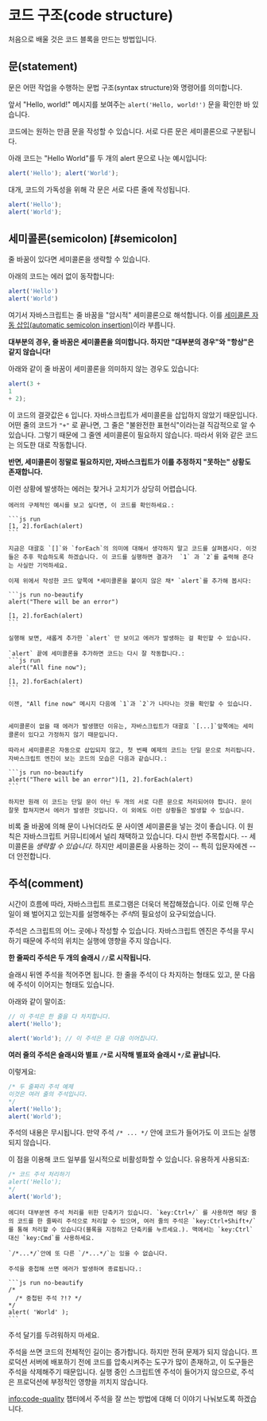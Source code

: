 # 코드 구조(code structure)

처음으로 배울 것은 코드 블록을 만드는 방법입니다.

## 문(statement)

문은 어떤 작업을 수행하는 문법 구조(syntax structure)와 명령어를 의미합니다.

앞서 "Hello, world!" 메시지를 보여주는 `alert('Hello, world!')` 문을 확인한 바 있습니다.

코드에는 원하는 만큼 문을 작성할 수 있습니다. 서로 다른 문은 세미콜론으로 구분됩니다.

아래 코드는 "Hello World"를 두 개의 alert 문으로 나눈 예시입니다:

```js run no-beautify
alert('Hello'); alert('World');
```

대개, 코드의 가독성을 위해 각 문은 서로 다른 줄에 작성됩니다.

```js run no-beautify
alert('Hello');
alert('World');
```

## 세미콜론(semicolon) [#semicolon]

줄 바꿈이 있다면 세미콜론을 생략할 수 있습니다.

아래의 코드는 에러 없이 동작합니다:

```js run no-beautify
alert('Hello')
alert('World')
```

여기서 자바스크립트는 줄 바꿈을 "암시적" 세미콜론으로 해석합니다. 이를 [세미콜론 자동 삽입(automatic semicolon insertion)](https://tc39.github.io/ecma262/#sec-automatic-semicolon-insertion)이라 부릅니다.

**대부분의 경우, 줄 바꿈은 세미콜론을 의미합니다. 하지만 "대부분의 경우"와 "항상"은 같지 않습니다!**

아래와 같이 줄 바꿈이 세미콜론을 의미하지 않는 경우도 있습니다:

```js run no-beautify
alert(3 +
1
+ 2);
```

이 코드의 결괏값은 `6` 입니다. 자바스크립트가 세미콜론을 삽입하지 않았기 때문입니다. 어떤 줄의 코드가 `"+"` 로 끝나면, 그 줄은 "불완전한 표현식"이라는걸 직감적으로 알 수 있습니다. 그렇기 때문에 그 줄엔 세미콜론이 필요하지 않습니다. 따라서 위와 같은 코드는 의도한 대로 작동합니다.

**반면, 세미콜론이 정말로 필요하지만, 자바스크립트가 이를 추정하지 "못하는" 상황도 존재합니다.**

이런 상황에 발생하는 에러는 찾거나 고치기가 상당히 어렵습니다.

````smart header="에러 예제"
에러의 구체적인 예시를 보고 싶다면, 이 코드를 확인하세요.:

```js run
[1, 2].forEach(alert)
```

지금은 대괄호 `[]`와 `forEach`의 의미에 대해서 생각하지 말고 코드를 살펴봅시다. 이것들은 추후 학습하도록 하겠습니다. 이 코드를 실행하면 결과가  `1` 과 `2`를 출력해 준다는 사실만 기억하세요.

이제 위에서 작성한 코드 앞쪽에 *세미콜론을 붙이지 않은 채* `alert`를 추가해 봅시다:

```js run no-beautify
alert("There will be an error")

[1, 2].forEach(alert)
```

실행해 보면, 새롭게 추가한 `alert` 만 보이고 에러가 발생하는 걸 확인할 수 있습니다.

`alert` 끝에 세미콜론을 추가하면 코드는 다시 잘 작동합니다.:
```js run
alert("All fine now");

[1, 2].forEach(alert)  
```

이젠, "All fine now" 메시지 다음에 `1`과 `2`가 나타나는 것을 확인할 수 있습니다.


세미콜론이 없을 때 에러가 발생했던 이유는, 자바스크립트가 대괄호 `[...]`앞쪽에는 세미콜론이 있다고 가정하지 않기 때문입니다.

따라서 세미콜론은 자동으로 삽입되지 않고, 첫 번째 예제의 코드는 단일 문으로 처리됩니다. 자바스크립트 엔진이 보는 코드의 모습은 다음과 같습니다.:

```js run no-beautify
alert("There will be an error")[1, 2].forEach(alert)
```

하지만 원래 이 코드는 단일 문이 아닌 두 개의 서로 다른 문으로 처리되어야 합니다. 문이 잘못 합쳐지면서 에러가 발생한 것입니다. 이 외에도 이런 상황들은 발생할 수 있습니다.
````

비록 줄 바꿈에 의해 문이 나뉘더라도 문 사이엔 세미콜론을 넣는 것이 좋습니다. 이 원칙은 자바스크립트 커뮤니티에서 널리 채택하고 있습니다. 다시 한번 주목합시다. -- 세미콜론을 *생략할 수 있습니다.* 하지만 세미콜론을 사용하는 것이 -- 특히 입문자에겐 -- 더 안전합니다.

## 주석(comment)

시간이 흐름에 따라, 자바스크립트 프로그램은 더욱더 복잡해졌습니다. 이로 인해 무슨 일이 왜 벌어지고 있는지를 설명해주는 *주석*의 필요성이 요구되었습니다.

주석은 스크립트의 어느 곳에나 작성할 수 있습니다. 자바스크립트 엔진은 주석을 무시하기 때문에 주석의 위치는 실행에 영향을 주지 않습니다.

**한 줄짜리 주석은 두 개의 슬래시 `//`로 시작됩니다.**

슬래시 뒤엔 주석을 적어주면 됩니다. 한 줄을 주석이 다 차지하는 형태도 있고, 문 다음에 주석이 이어지는 형태도 있습니다.

아래와 같이 말이죠:
```js run
// 이 주석은 한 줄을 다 차지합니다.
alert('Hello');

alert('World'); // 이 주석은 문 다음 이어집니다.
```

**여러 줄의 주석은 슬래시와 별표 <code>/&#42;</code>로 시작해 별표와 슬래시 <code>&#42;/</code>로 끝납니다.**

이렇게요:

```js run
/* 두 줄짜리 주석 예제
이것은 여러 줄의 주석입니다.
*/
alert('Hello');
alert('World');
```

주석의 내용은 무시됩니다. 만약 주석 <code>/&#42; ... &#42;/</code> 안에 코드가 들어가도 이 코드는 실행되지 않습니다.

이 점을 이용해 코드 일부를 일시적으로 비활성화할 수 있습니다. 유용하게 사용되죠:

```js run
/* 코드 주석 처리하기
alert('Hello');
*/
alert('World');
```

```smart header="단축키를 사용하세요!"
에디터 대부분엔 주석 처리를 위한 단축키가 있습니다. `key:Ctrl+/` 를 사용하면 해당 줄의 코드를 한 줄짜리 주석으로 처리할 수 있으며, 여러 줄의 주석은 `key:Ctrl+Shift+/` 를 통해 처리할 수 있습니다(블록을 지정하고 단축키를 누르세요.). 맥에서는 `key:Ctrl` 대신 `key:Cmd`를 사용하세요.
```

````warn header="주석 중첩은 지원되지 않습니다."
`/*...*/`안에 또 다른 `/*...*/`는 있을 수 없습니다.

주석을 중첩해 쓰면 에러가 발생하며 종료됩니다.:

```js run no-beautify
/*
  /* 중첩된 주석 ?!? */
*/
alert( 'World' );
```
````

주석 달기를 두려워하지 마세요.

주석을 쓰면 코드의 전체적인 길이는 증가합니다. 하지만 전혀 문제가 되지 않습니다. 프로덕션 서버에 배포하기 전에 코드를 압축시켜주는 도구가 많이 존재하고, 이 도구들은 주석을 삭제해주기 때문입니다. 실행 중인 스크립트엔 주석이 들어가지 않으므로, 주석은 프로덕션에 부정적인 영향을 끼치지 않습니다.

<info:code-quality> 챕터에서 주석을 잘 쓰는 방법에 대해 더 이야기 나눠보도록 하겠습니다.